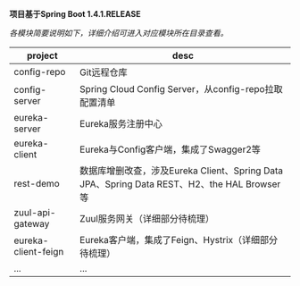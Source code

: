 
__项目基于Spring Boot 1.4.1.RELEASE__

_各模块简要说明如下，详细介绍可进入对应模块所在目录查看。_  

|project|desc|  
|---|---|  
|config-repo|Git远程仓库|  
|config-server|Spring Cloud Config Server，从config-repo拉取配置清单|  
|eureka-server|Eureka服务注册中心|  
|eureka-client|Eureka与Config客户端，集成了Swagger2等|  
|rest-demo|数据库增删改查，涉及Eureka Client、Spring Data JPA、Spring Data REST、H2、the HAL Browser等|  
|zuul-api-gateway|Zuul服务网关（详细部分待梳理）|  
|eureka-client-feign|Eureka客户端，集成了Feign、Hystrix（详细部分待梳理）|  
|...|...|
